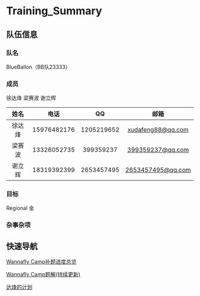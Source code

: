 # Training_Summary

## 队伍信息
### 队名
BlueBallon（BB队23333）
### 成员
徐达烽
梁赛波
谢立辉

姓名     |    电话   |    QQ    |       邮箱      |
:------:|:---------:|:--------:|:---------------:|
徐达烽   |15976482176|1205219652|xudafeng88@qq.com|
梁赛波   |13326052735|399359237 |399359237@qq.com |
谢立辉   |18319392399|2653457495|2653457495@qq.com|

### 目标
Regional 金

### 杂事杂项

## 快速导航

[Wannafly Camp补题进度总览](https://github.com/Dafenghh/Training_Summary/blob/master/Wannafly%20Camp%E8%A1%A5%E9%A2%98%E8%BF%9B%E5%BA%A6%E6%80%BB%E8%A7%88%E8%A1%A8.md)

[Wannafly Camp题解(持续更新)](https://github.com/Dafenghh/Training_Summary/blob/master/Camp%20Solutions.md)

      
[达烽的计划](https://github.com/Dafenghh/Training_Summary/blob/master/Dafeng's%20Plans.md)
    


